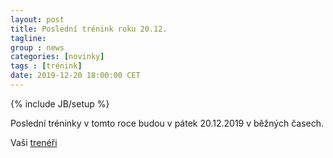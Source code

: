 ```yaml
---
layout: post
title: Poslední trénink roku 20.12.
tagline: 
group : news
categories: [novinky]
tags : [trénink]
date: 2019-12-20 18:00:00 CET
---
```

{% include JB/setup %}

Poslední tréninky v tomto roce budou v pátek 20.12.2019 v běžných časech.

Vaši [trenéři](/treneri)

